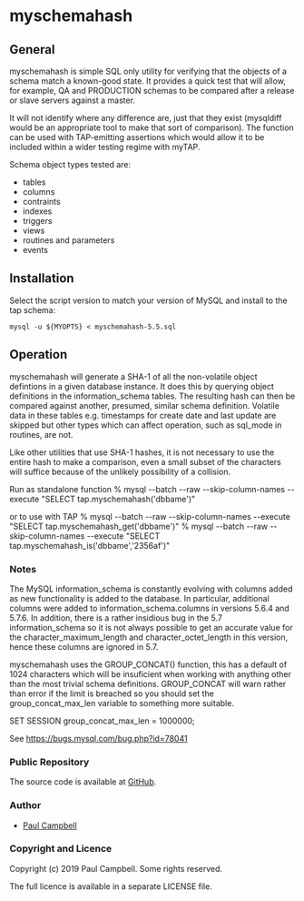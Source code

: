 # myschemahash

## General
myschemahash is simple SQL only utility for verifying that the objects of a
schema match a known-good state. It provides a quick test that will
allow, for example, QA and PRODUCTION schemas to be compared after a release
or slave servers against a master.

It will not identify where any difference are, just that they exist
(mysqldiff would be an appropriate tool to make that sort of comparison).
The function can be used with TAP-emitting assertions which would
allow it to be included within a wider testing regime with myTAP.

Schema object types tested are:

* tables
* columns
* contraints
* indexes
* triggers
* views
* routines and parameters
* events


## Installation
Select the script version to match your version of MySQL and install to the tap schema:

    mysql -u ${MYOPTS} < myschemahash-5.5.sql


## Operation
myschemahash will generate a SHA-1 of all the non-volatile object defintions in
a given database instance. It does this by querying object definitions in
the information_schema tables. The resulting hash can then be compared
against another, presumed, similar schema definition. Volatile data in these
tables e.g. timestamps for create date and last update are skipped but other
types which can affect operation, such as sql_mode in routines, are not.

Like other utilities that use SHA-1 hashes, it is not necessary to use the
entire hash to make a comparison, even a small subset of the characters will
suffice because of the unlikely possibility of a collision. 

Run as standalone function
      % mysql --batch --raw --skip-column-names --execute "SELECT tap.myschemahash('dbbame')"

or to use with TAP
      % mysql --batch --raw --skip-column-names --execute "SELECT tap.myschemahash_get('dbbame')"
      % mysql --batch --raw --skip-column-names --execute "SELECT tap.myschemahash_is('dbbame','2356af')"

### Notes

The MySQL information_schema is constantly evolving with columns added as new
functionality is added to the database. In particular, additional columns were
added to information_schema.columns in versions 5.6.4 and 5.7.6. In addition,
there is a rather insidious bug in the 5.7 information_schema so it is not
always possible to get an accurate value for the character_maximum_length and
character_octet_length in this version, hence these columns are ignored in 5.7.

myschemahash uses the GROUP_CONCAT() function, this has a default of 1024 characters
which will be insuficient when working with anything other than the most trivial schema
definitions. GROUP_CONCAT will warn rather than error if the limit is breached so
you should set the group_concat_max_len variable to something more suitable.

SET SESSION group_concat_max_len = 1000000;

See https://bugs.mysql.com/bug.php?id=78041

### Public Repository

The source code is available at
[GitHub](http://github.com/animalcarpet/myschemahash/).


### Author

* [Paul Campbell](https://github.com/animalcarpet)



### Copyright and Licence

Copyright (c) 2019 Paul Campbell. Some rights reserved.

The full licence is available in a separate LICENSE file.


